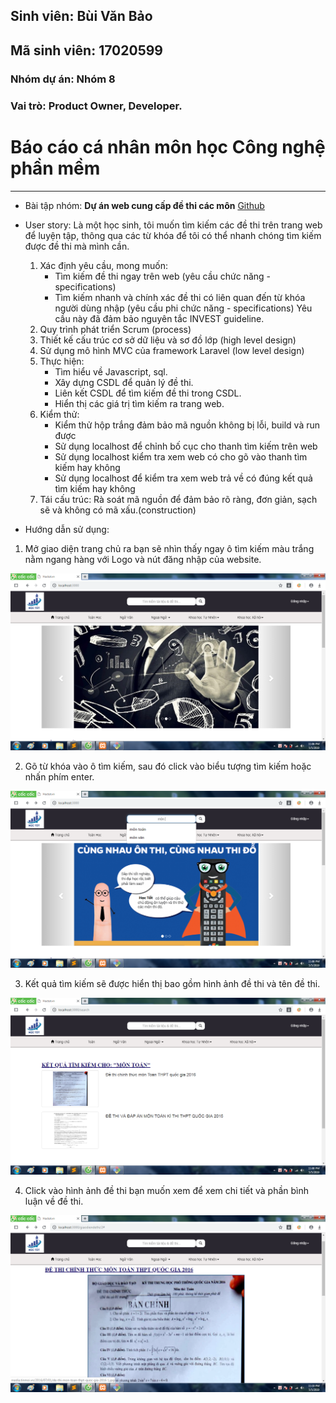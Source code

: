 ## Sinh viên: Bùi Văn Bảo
## Mã sinh viên: 17020599
### Nhóm dự án: Nhóm 8
### Vai trò: Product Owner, Developer.

# Báo cáo cá nhân môn học Công nghệ phần mềm

***

* Bài tập nhóm: **Dự án web cung cấp đề thi các môn** [Github](https://github.com/buibaouet/INT2208-7-2019)
* User story: Là một học sinh, tôi muốn tìm kiếm các đề thi trên trang web để luyện tập, thông qua các từ khóa để tôi có thể nhanh chóng tìm kiếm được đề thi mà mình cần.
	
	1. Xác định yêu cầu, mong muốn: 
		- Tìm kiếm đề thi ngay trên web (yêu cầu chức năng - specifications)
		- Tìm kiếm nhanh và chính xác đề thi có liên quan đến từ khóa người dùng nhập (yêu cầu phi chức năng - specifications)
	Yêu cầu này đã đảm bảo nguyên tắc INVEST guideline.
	2. Quy trình phát triển Scrum (process)
	3. Thiết kế cấu trúc cơ sở dữ liệu và sơ đồ lớp (high level design)
	4. Sử dụng mô hình MVC của framework Laravel (low level design)
	5. Thực hiện:
		- Tìm hiểu về Javascript, sql.
		- Xây dựng CSDL để quản lý đề thi.
		- Liên kết CSDL để tìm kiếm đề thi trong CSDL.
		- Hiển thị các giá trị tìm kiếm ra trang web.
	6. Kiểm thử:
		- Kiểm thử hộp trắng đảm bảo mã nguồn không bị lỗi, build và run được
		- Sử dụng localhost để chỉnh bố cục cho thanh tìm kiếm trên web
		- Sử dụng localhost kiểm tra xem web có cho gõ vào thanh tìm kiếm hay không
		- Sử dụng localhost để kiểm tra xem web trả về có đúng kết quả tìm kiếm hay không
	7. Tái cấu trúc: Rà soát mã nguồn để đảm bảo rõ ràng, đơn giản, sạch sẽ và không có mã xấu.(construction)
* Hướng dẫn sử dụng:
1. Mở giao diện trang chủ ra bạn sẽ nhìn thấy ngay ô tìm kiếm màu trắng nằm ngang hàng với Logo và nút đăng nhập của website.

![image](trangchu.png)

2. Gõ từ khóa vào ô tìm kiếm, sau đó click vào biểu tượng tìm kiếm hoặc nhấn phím enter.

![image](timkiem.png)

3. Kết quả tìm kiếm sẽ được hiển thị bao gồm hình ảnh đề thi và tên đề thi.

![image](ketqua.png)

4. Click vào hình ảnh đề thi bạn muốn xem để xem chi tiết và phần bình luận về đề thi.

![image](hienthi.png)

